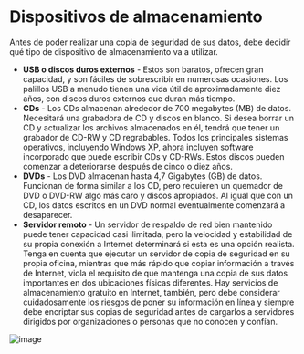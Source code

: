 [Title]: # (Equipos de almacenamiento)
[Difficulty]: # (Avanzado)
[Order]: # (3)

# Dispositivos de almacenamiento

Antes de poder realizar una copia de seguridad de sus datos, debe decidir qué tipo de dispositivo de almacenamiento va a utilizar.

* **USB o discos duros externos** - Estos son baratos, ofrecen gran capacidad, y son fáciles de sobrescribir en numerosas ocasiones. Los palillos USB a menudo tienen una vida útil de aproximadamente diez años, con discos duros externos que duran más tiempo.
* **CDs** - Los CDs almacenan alrededor de 700 megabytes (MB) de datos. Necesitará una grabadora de CD y discos en blanco. Si desea borrar un CD y actualizar los archivos almacenados en él, tendrá que tener un grabador de CD-RW y CD regrabables. Todos los principales sistemas operativos, incluyendo Windows XP, ahora incluyen software incorporado que puede escribir CDs y CD-RWs. Estos discos pueden comenzar a deteriorarse después de cinco o diez años.
* **DVDs** - Los DVD almacenan hasta 4,7 Gigabytes (GB) de datos. Funcionan de forma similar a los CD, pero requieren un quemador de DVD o DVD-RW algo más caro y discos apropiados. Al igual que con un CD, los datos escritos en un DVD normal eventualmente comenzará a desaparecer.
* **Servidor remoto** - Un servidor de respaldo de red bien mantenido puede tener capacidad casi ilimitada, pero la velocidad y estabilidad de su propia conexión a Internet determinará si esta es una opción realista. Tenga en cuenta que ejecutar un servidor de copia de seguridad en su propia oficina, mientras que más rápido que copiar información a través de Internet, viola el requisito de que mantenga una copia de sus datos importantes en dos ubicaciones físicas diferentes. Hay servicios de almacenamiento gratuito en Internet, también, pero debe considerar cuidadosamente los riesgos de poner su información en línea y siempre debe encriptar sus copias de seguridad antes de cargarlos a servidores dirigidos por organizaciones o personas que no conocen y confían.

![image](deleting2.png)
